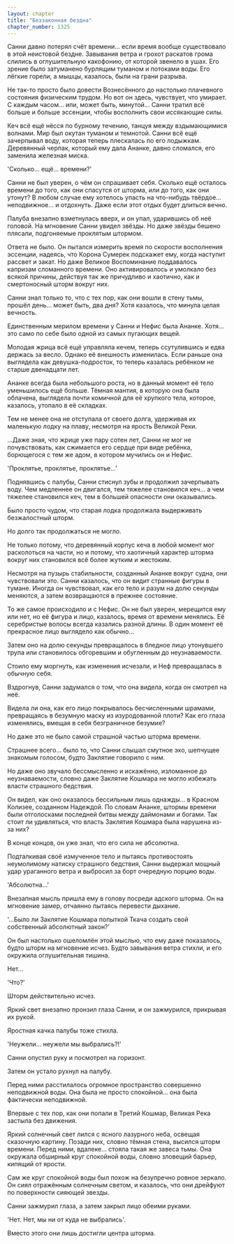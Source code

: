 ```yaml
---
layout: chapter
title: "Беззаконная бездна"
chapter_number: 1325
---
```


Санни давно потерял счёт времени... если время вообще существовало в этой неистовой бездне. Завывания ветра и грохот раскатов грома слились в оглушительную какофонию, от которой звенело в ушах. Его зрение было затуманено бурлящим туманом и потоками воды. Его лёгкие горели, а мышцы, казалось, были на грани разрыва.

Не так-то просто было довести Вознесённого до настолько плачевного состояния физическим трудом. Но вот он здесь, чувствует, что умирает. С каждым часом... или, может быть, минутой... Санни тратил всё больше и больше эссенции, чтобы восполнить свои иссякающие силы.

Кеч всё ещё нёсся по бурному течению, танцуя между вздымающимися волнами. Мир был окутан туманом и темнотой. Санни всё ещё зачерпывал воду, которая теперь плескалась по его лодыжкам. Деревянный черпак, который ему дала Ананке, давно сломался, его заменила железная миска.

'Сколько... ещё... времени?'

Санни не был уверен, о чём он спрашивает себя. Сколько ещё осталось времени до того, как они спасутся от шторма, или до того, как они утонут? В любом случае ему хотелось упасть на что-нибудь твёрдое... неподвижное... и отдохнуть. Даже если этот отдых будет длиться вечно.

Палуба внезапно взметнулась вверх, и он упал, ударившись об неё головой. На мгновение Санни увидел звёзды. Но даже звёзды бешено плясали, подгоняемые проклятым штормом.

Ответа не было. Он пытался измерить время по скорости восполнения эссенции, надеясь, что Корона Сумерек подскажет ему, когда наступит рассвет и закат. Но даже Великое Воспоминание поддавалось капризам сломанного времени. Оно активировалось и умолкало без всякой причины, действуя так же причудливо и хаотично, как и смертоносный шторм вокруг них.

Санни знал только то, что с тех пор, как они вошли в стену тьмы, прошёл день... может быть, два дня? Хотя казалось, что минула целая вечность.

Единственным мерилом времени у Санни и Нефис была Ананке. Хотя... это само по себе было одной из самых пугающих вещей.

Молодая жрица всё ещё управляла кечем, теперь ссутулившись и едва держась за весло. Однако её внешность изменилась. Если раньше она выглядела как девушка-подросток, то теперь казалась ребёнком не старше двенадцати лет.

Ананке всегда была небольшого роста, но в данный момент её тело уменьшилось ещё больше. Тёмная мантия, в которую она была облачена, выглядела почти комичной для её хрупкого тела, которое, казалось, утопало в её складках.

Тем не менее она не отступала от своего долга, удерживая их маленькую лодку на плаву, несмотря на ярость Великой Реки.

…Даже зная, что жрице уже пару сотен лет, Санни не мог не почувствовать, как сжимается его сердце при виде ребёнка, борющегося с тем же адом, в котором мучились он и Нефис.

'Проклятье, проклятье, проклятье...'

Поднявшись с палубы, Санни стиснул зубы и продолжил зачерпывать воду. Чем медленнее он двигался, тем тяжелее становился кеч... а чем тяжелее становился кеч, тем в большей опасности они оказывались.

Было просто чудом, что старая лодка продолжала выдерживать безжалостный шторм.

Но долго так продолжаться не могло.

Не только потому, что деревянный корпус кеча в любой момент мог расколоться на части, но и потому, что хаотичный характер шторма вокруг них становился всё более жутким и жестоким.

Несмотря на пузырь стабильности, созданный Ананке вокруг судна, они чувствовали это. Санни казалось, что он видит странные фигуры в тумане. Иногда он чувствовал, как его тело и разум на долю секунды меняются, а затем возвращаются в прежнее состояние.

То же самое происходило и с Нефис. Он не был уверен, мерещится ему или нет, но её фигура и лицо, казалось, время от времени менялись. Её серебристые волосы всегда казались разной длины. В один момент её прекрасное лицо выглядело как обычно...

Затем оно на долю секунды превращалось в бледное лицо утонувшего трупа или становилось обгоревшим и обугленным до неузнаваемости.

Стоило ему моргнуть, как изменения исчезали, и Неф превращалась в обычную себя.

Вздрогнув, Санни задумался о том, что она видела, когда он смотрел на неё.

Видела ли она, как его лицо покрывалось бесчисленными шрамами, превращаясь в безумную маску из изуродованной плоти? Как его глаза изменялись, вмещая в себя безграничное безумие?

Но даже это не было самой страшной частью шторма времени.

Страшнее всего... было то, что Санни слышал смутное эхо, шепчущее знакомым голосом, будто Заклятие говорило с ним.

Но даже оно звучало бессмысленно и искажённо, изломанное до неузнаваемости, словно даже Заклятие Кошмара не могло избежать власти страшного бедствия.

Он видел, как оно оказалось бессильным лишь однажды... в Красном Колизее, созданном Надеждой. По словам Ананке, штормы времени были отголосками последней битвы между даймонами и богами. Так стоит ли удивляться, что власть Заклятия Кошмара была нарушена из-за них?

В конце концов, он уже знал, что его сила не абсолютна.

Подталкивая своё измученное тело и пытаясь противостоять неумолимому натиску страшного бедствия, Санни выдержал мощный удар ураганного ветра и выбросил за борт очередную порцию воды.

'Абсолютна...'

Внезапная мысль пришла ему в голову посреди адского шторма. Он на мгновение замер, отчаянно пытаясь перевести дыхание.

'...Было ли Заклятие Кошмара попыткой Ткача создать свой собственный абсолютный закон?'

Он был настолько ошеломлён этой мыслью, что ему даже показалось, будто шторм на мгновение исчез. Будто завывания ветра стихли, и его окружила оглушительная тишина.

Нет...

'Что?'

Шторм действительно исчез.

Яркий свет внезапно пронзил глаза Санни, и он зажмурился, прикрывая их рукой.

Яростная качка палубы тоже стихла.

'Неужели... неужели мы выбрались?!'

Санни опустил руку и посмотрел на горизонт.

Затем он устало рухнул на палубу.

Перед ними расстилалось огромное пространство совершенно неподвижной воды. Она была не просто спокойной... она была фактически неподвижной.

Впервые с тех пор, как они попали в Третий Кошмар, Великая Река застыла без движения.

Яркий солнечный свет лился с ясного лазурного неба, освещая сказочную картину. Позади них, словно тёмная стена, высился шторм времени. Перед ними, вдалеке... стояла такая же завеса тьмы. Она окружала обширный круг спокойной воды, словно зловещий барьер, кипящий от ярости.

Сам же круг спокойной воды был похож на безупречно ровное зеркало. Он сиял отражённым солнечным светом, и казалось, что они дрейфуют по поверхности сияющей звезды.

Санни зажмурил глаза, а затем закрыл лицо обеими руками.

'Нет. Нет, мы ни от куда не выбрались'.

Вместо этого они лишь достигли центра шторма.